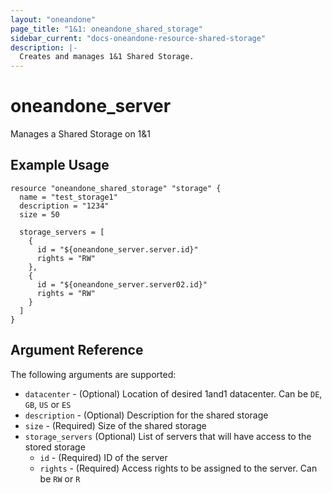 ```yaml
---
layout: "oneandone"
page_title: "1&1: oneandone_shared_storage"
sidebar_current: "docs-oneandone-resource-shared-storage"
description: |-
  Creates and manages 1&1 Shared Storage.
---
```


# oneandone\_server

Manages a Shared Storage on 1&1

## Example Usage

```hcl
resource "oneandone_shared_storage" "storage" {
  name = "test_storage1"
  description = "1234"
  size = 50

  storage_servers = [
    {
      id = "${oneandone_server.server.id}"
      rights = "RW"
    },
    {
      id = "${oneandone_server.server02.id}"
      rights = "RW"
    }
  ]
}
```

## Argument Reference

The following arguments are supported:

* `datacenter` - (Optional) Location of desired 1and1 datacenter. Can be `DE`, `GB`, `US` or `ES`
* `description` - (Optional) Description for the shared storage
* `size` - (Required) Size of the shared storage
* `storage_servers`  (Optional) List of servers that will have access to the stored storage
    * `id` - (Required) ID of the server
    * `rights` - (Required) Access rights to be assigned to the server. Can be `RW` or `R`
